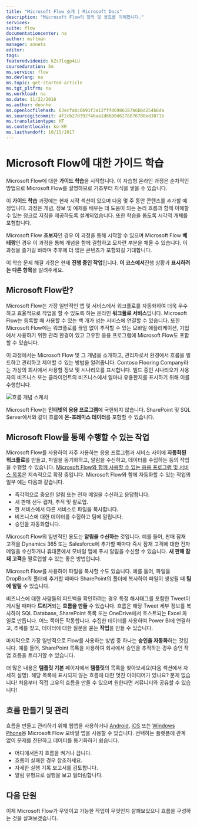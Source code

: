 ```yaml
---
title: "Microsoft Flow 소개 | Microsoft Docs"
description: "Microsoft Flow의 정의 및 용도를 이해합니다."
services: 
suite: flow
documentationcenter: na
author: msftman
manager: anneta
editor: 
tags: 
featuredvideoid: kZs7lqgp4LU
courseduration: 5m
ms.service: flow
ms.devlang: na
ms.topic: get-started-article
ms.tgt_pltfrm: na
ms.workload: na
ms.date: 11/22/2016
ms.author: deonhe
ms.openlocfilehash: 63ecfabc6b91f3a12fffd6986187b6bbd254b6da
ms.sourcegitcommit: 4f2cb27d392f46aa1d8680d6278876780ed3871b
ms.translationtype: HT
ms.contentlocale: ko-KR
ms.lasthandoff: 10/15/2017
---
```

# <a name="guided-learning-for-microsoft-flow"></a>Microsoft Flow에 대한 가이드 학습
Microsoft Flow에 대한 **가이드 학습**을 시작합니다. 이 자습형 온라인 과정은 순차적인 방법으로 Microsoft Flow를 설명하므로 기초부터 지식을 쌓을 수 있습니다.

이 **가이드 학습** 과정에는 현재 시작 섹션이 있으며 다음 몇 주 동안 콘텐츠를 추가할 예정입니다. 과정은 개념, 정보 및 예제를 배우는 데 도움이 되는 논리 흐름과 함께 이해할 수 있는 청크로 지침을 제공하도록 설계되었습니다. 또한 학습을 돕도록 시각적 개체를 포함합니다.

Microsoft Flow **초보자**인 경우 이 과정을 통해 시작할 수 있으며 Microsoft Flow **베테랑**인 경우 이 과정을 통해 개념을 함께 결합하고 모자란 부분을 채울 수 있습니다. 이 과정을 즐기길 바라며 추후에 더 많은 콘텐츠가 포함되길 기대합니다.

이 학습 문제 해결 과정은 현재 **진행 중인 작업**입니다.  **이 코스에서**진행 상황과 **표시하려는 다른 항목**을 알려주세요.

## <a name="what-is-microsoft-flow"></a>Microsoft Flow란?
Microsoft Flow는 가장 일반적인 앱 및 서비스에서 워크플로를 자동화하여 더욱 우수하고 효율적으로 작업을 할 수 있도록 하는 온라인 **워크플로 서비스**입니다.  Microsoft Flow는 등록할 때 사용할 수 있는 백 개가 넘는 서비스에 연결할 수 있습니다. 또한 Microsoft Flow에는 워크플로를 끊임 없이 추적할 수 있는 모바일 애플리케이션, 기업에서 사용하기 위한 관리 환경이 있고 고유한 응용 프로그램에 Microsoft Flow도 포함할 수 있습니다.

이 과정에서는 Microsoft Flow 및 그 개념을 소개하고, 관리자로서 환경에서 흐름을 빌드하고 관리하고 제어할 수 있는 방법을 알려줍니다. Contoso Flooring Company라는 가상의 회사에서 사용할 정보 및 시나리오를 표시합니다.  빌드 중인 시나리오가 사용자의 비즈니스 또는 클라이언트의 비즈니스에서 얼마나 유용한지를 표시하기 위해 이를 수행합니다.

![흐름 개념 스케치](./media/learning-introducing-flow/flow-conceptual.png)

Microsoft Flow는 **인터넷의 응용 프로그램**에 국한되지 않습니다.  SharePoint 및 SQL Server에서와 같이 흐름에 **온-프레미스 데이터**를 포함할 수 있습니다.

## <a name="what-you-can-do-with-microsoft-flow"></a>Microsoft Flow를 통해 수행할 수 있는 작업
 Microsoft Flow를 사용하여 자주 사용하는 응용 프로그램과 서비스 사이에 **자동화된 워크플로**를 만들고, 파일을 동기화하고, 알림을 수신하고, 데이터를 수집하는 등의 작업을 수행할 수 있습니다.  [Microsoft Flow와 함께 사용할 수 있는 응용 프로그램 및 서비스 목록](https://flow.microsoft.com/services/)은 지속적으로 확장 중입니다.  Microsoft Flow와 함께 자동화할 수 있는 작업의 일부 예는 다음과 같습니다.

* 즉각적으로 중요한 알림 또는 전자 메일을 수신하고 응답합니다.
* 새 판매 선두 캡처, 추적 및 팔로업.
* 한 서비스에서 다른 서비스로 파일을 복사합니다.
* 비즈니스에 대한 데이터를 수집하고 팀에 알립니다.
* 승인을 자동화합니다.

Microsoft Flow의 일반적인 용도는 **알림을 수신하는** 것입니다. 예를 들어, 판매 잠재 고객을 Dynamics 365 또는 Salesforce에 추가할 때마다 즉시 잠재 고객에 대한 전자 메일을 수신하거나 휴대폰에서 모바일 앱에 푸시 알림을 수신할 수 있습니다. **새 판매 잠재 고객**을 팔로업할 수 있는 좋은 방법입니다.

Microsoft Flow를 사용하여 파일을 복사할 수도 있습니다. 예를 들어, 파일을 DropBox의 폴더에 추가할 때마다 SharePoint의 폴더에 복사하여 파일이 생성될 때 **팀에 알릴** 수 있습니다.

비즈니스에 대한 사람들의 피드백을 확인하려는 경우 특정 해시태그를 포함한 Tweet이 게시될 때마다 **트리거**되는 **흐름을 만들** 수 있습니다. 흐름은 해당 Tweet 세부 정보를 복사하여 SQL Database, SharePoint 목록 또는 OneDrive에서 호스트되는 Excel 파일로 만듭니다. 어느 쪽이든 작동합니다. 수집한 데이터를 사용하여 Power BI에 연결하고, 추세를 찾고, 데이터에 대한 질문을 묻는 **작업**을 만들 수 있습니다.

마지막으로 가장 일반적으로 Flow를 사용하는 방법 중 하나는 **승인을 자동화**하는 것입니다. 예를 들어, SharePoint 목록을 사용하여 회사에서 승인을 추적하는 경우 승인 작업 흐름을 트리거할 수 있습니다.

더 많은 내용은 **템플릿 기본** 페이지에서 **템플릿**의 목록을 찾아보세요(다음 섹션에서 자세히 설명). 해당 목록에 표시되지 않는 흐름에 대한 멋진 아이디어가 있나요?  문제 없습니다!  처음부터 직접 고유의 흐름을 만들 수 있으며 원한다면 커뮤니티와 공유할 수 있습니다!

## <a name="creating-and-administering-flows"></a>흐름 만들기 및 관리
흐름을 만들고 관리하기 위해 웹앱을 사용하거나 [Android](https://aka.ms/flowmobiledocsandroid), [iOS](https://aka.ms/flowmobiledocsios) 또는 [Windows Phone](https://aka.ms/flowmobilewindows)용 Microsoft Flow 모바일 앱을 사용할 수 있습니다. 선택하는 플랫폼에 관계 없이 문제를 진단하고 데이터를 동기화하기 쉽습니다.

* 어디에서든지 흐름을 켜거나 끕니다.
* 흐름이 실패한 경우 참조하세요.
* 자세한 실행 기록 보고서를 검토합니다.
* 알림 유형으로 실행을 보고 필터링합니다.

## <a name="next-lesson"></a>다음 단원
이제 Microsoft Flow가 무엇이고 가능한 작업이 무엇인지 살펴보았으니 흐름을 구성하는 것을 살펴보겠습니다.


